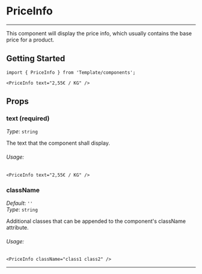 # PriceInfo
---
This component will display the price info, which usually contains the base price for a product.

## Getting Started
```markup
import { PriceInfo } from 'Template/components';

<PriceInfo text="2,55€ / KG" />
```

## Props

### text (required)
_Type_: `string`  

The text that the component shall display.

###### Usage:
```
<PriceInfo text="2,55€ / KG" />
```

### className
_Default_: `''`  
_Type_: `string`  

Additional classes that can be appended to the component's className attribute.

###### Usage:
```
<PriceInfo className="class1 class2" />
```
---
